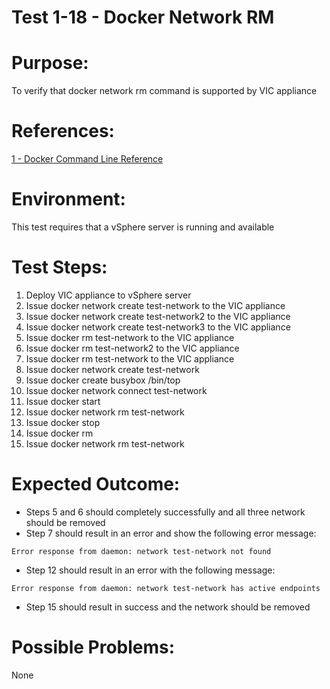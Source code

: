 Test 1-18 - Docker Network RM
=======

# Purpose:
To verify that docker network rm command is supported by VIC appliance

# References:
[1 - Docker Command Line Reference](https://docs.docker.com/engine/reference/commandline/network_rm/)

# Environment:
This test requires that a vSphere server is running and available

# Test Steps:
1. Deploy VIC appliance to vSphere server
2. Issue docker network create test-network to the VIC appliance
3. Issue docker network create test-network2 to the VIC appliance
4. Issue docker network create test-network3 to the VIC appliance
5. Issue docker rm test-network to the VIC appliance
6. Issue docker rm test-network2 <ID of test-network3> to the VIC appliance
7. Issue docker rm test-network to the VIC appliance
8. Issue docker network create test-network
9. Issue docker create busybox /bin/top
10. Issue docker network connect test-network <containerID>
11. Issue docker start <containerID>
12. Issue docker network rm test-network
13. Issue docker stop <containerID>
14. Issue docker rm <containerID>
15. Issue docker network rm test-network

# Expected Outcome:
* Steps 5 and 6 should completely successfully and all three network should be removed
* Step 7 should result in an error and show the following error message:  
```
Error response from daemon: network test-network not found
```
* Step 12 should result in an error with the following message:
```
Error response from daemon: network test-network has active endpoints
```
* Step 15 should result in success and the network should be removed

# Possible Problems:
None